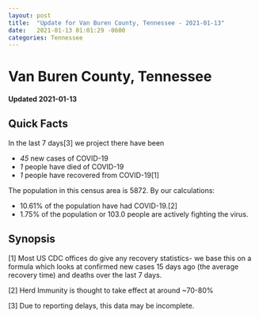 ```yaml
---
layout: post
title:  "Update for Van Buren County, Tennessee - 2021-01-13"
date:   2021-01-13 01:01:29 -0600
categories: Tennessee
---
```


# Van Buren County, Tennessee
#### Updated 2021-01-13

## Quick Facts

In the last 7 days[3] we project there have been
- *45* new cases of COVID-19
- *1* people have died of COVID-19
- *1* people have recovered from COVID-19[1]

The population in this census area is 5872. By our calculations:
- 10.61% of the population have had COVID-19.[2]
- 1.75% of the population or 103.0 people are actively fighting the virus.

## Synopsis




[1] Most US CDC offices do give any recovery statistics- we base this on a formula which looks at confirmed new cases
15 days ago (the average recovery time) and deaths over the last 7 days.

[2] Herd Immunity is thought to take effect at around ~70-80%

[3] Due to reporting delays, this data may be incomplete.
 
    